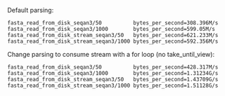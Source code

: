 Default parsing:
```
fasta_read_from_disk_seqan3/50          bytes_per_second=308.396M/s
fasta_read_from_disk_seqan3/1000        bytes_per_second=599.05M/s
fasta_read_from_disk_stream_seqan3/50   bytes_per_second=621.233M/s
fasta_read_from_disk_stream_seqan3/1000 bytes_per_second=592.356M/s
```

Change parsing to consume stream with a for loop (no take_until_view):
```
fasta_read_from_disk_seqan3/50          bytes_per_second=428.317M/s
fasta_read_from_disk_seqan3/1000        bytes_per_second=1.31234G/s
fasta_read_from_disk_stream_seqan3/50   bytes_per_second=1.43709G/s
fasta_read_from_disk_stream_seqan3/1000 bytes_per_second=1.51128G/s
```
